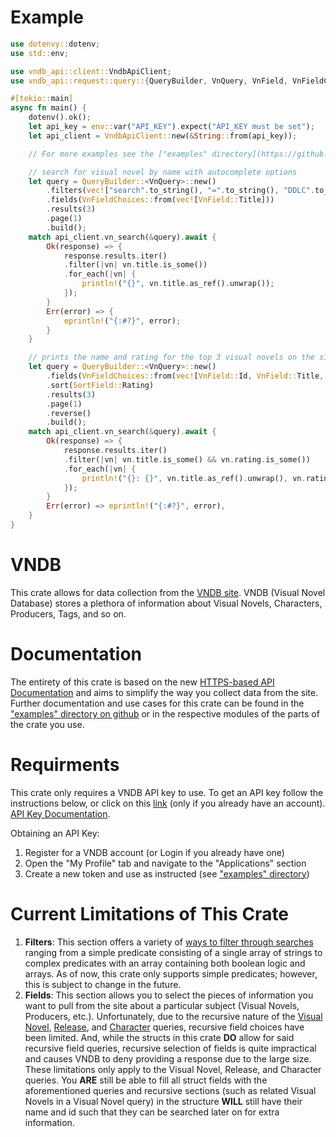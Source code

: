 # Example
```rust
use dotenvy::dotenv;
use std::env;

use vndb_api::client::VndbApiClient;
use vndb_api::request::query::{QueryBuilder, VnQuery, VnField, VnFieldChoices, SortField};

#[tokio::main]
async fn main() {
    dotenv().ok();
    let api_key = env::var("API_KEY").expect("API_KEY must be set");
    let api_client = VndbApiClient::new(&String::from(api_key));

    // For more examples see the ["examples" directory](https://github.com/demeil1/vndb-api/tree/main/examples) in the github repo

    // search for visual novel by name with autocomplete options
    let query = QueryBuilder::<VnQuery>::new()
        .filters(vec!["search".to_string(), "=".to_string(), "DDLC".to_string()])
        .fields(VnFieldChoices::from(vec![VnField::Title]))
        .results(3)
        .page(1)
        .build();
    match api_client.vn_search(&query).await {
        Ok(response) => {
            response.results.iter()
            .filter(|vn| vn.title.is_some())
            .for_each(|vn| {
                println!("{}", vn.title.as_ref().unwrap());
            });
        }
        Err(error) => {
            eprintln!("{:#?}", error);
        }
    }

    // prints the name and rating for the top 3 visual novels on the site
    let query = QueryBuilder::<VnQuery>::new()
        .fields(VnFieldChoices::from(vec![VnField::Id, VnField::Title, VnField::Rating]))
        .sort(SortField::Rating)
        .results(3)
        .page(1)
        .reverse()
        .build();
    match api_client.vn_search(&query).await {
        Ok(response) => {
            response.results.iter()
            .filter(|vn| vn.title.is_some() && vn.rating.is_some())
            .for_each(|vn| {
                println!("{}: {}", vn.title.as_ref().unwrap(), vn.rating.unwrap());
            });
        }
        Err(error) => eprintln!("{:#?}", error),
    }
}
```

# VNDB

This crate allows for data collection from the [VNDB site](https://vndb.org). VNDB (Visual Novel Database)
stores a plethora of information about Visual Novels, Characters, Producers, Tags, and so on.

# Documentation

The entirety of this crate is based on the new [HTTPS-based API Documentation](https://api.vndb.org/kana#post-character) and aims to simplify the way you collect data from the site. Further documentation 
and use cases for this crate can be found in the ["examples" directory on github](https://github.com/demeil1/vndb-api/tree/main/examples) or in the respective modules of
the parts of the crate you use.

# Requirments
This crate only requires a VNDB API key to use. To get an API key follow the instructions below, or click on this [link](https://vndb.org/u/tokens) (only if you already have an account). [API Key Documentation](https://api.vndb.org/kana#user-authentication).

Obtaining an API Key:
1. Register for a VNDB account (or Login if you already have one)
2. Open the "My Profile" tab and navigate to the "Applications" section
3. Create a new token and use as instructed (see ["examples" directory](https://github.com/demeil1/vndb-api/tree/main/examples))

# Current Limitations of This Crate

1. **Filters**: This section offers a variety of [ways to filter through searches](https://api.vndb.org/kana#filters) 
ranging from a simple predicate consisting of a single array of strings to complex predicates with an array containing 
both boolean logic and arrays. As of now, this crate only supports simple predicates; however, this is subject to 
change in the future.
2. **Fields**: This section allows you to select the pieces of information you want to pull from the site about a
particular subject (Visual Novels, Producers, etc.). Unfortunately, due to the recursive nature of the [Visual Novel](https://api.vndb.org/kana#post-vn), [Release](https://api.vndb.org/kana#post-release), and [Character](https://api.vndb.org/kana#post-character) queries, recursive field choices have been limited. And, while the structs in this crate **DO** allow for said recursive field queries, recursive selection of fields is quite impractical and causes VNDB to deny providing a response due to the large size. These limitations only apply to the Visual Novel, Release, and Character queries. You **ARE** still be able to fill all struct fields with the aforementioned queries and recursive sections (such as related Visual Novels in a Visual Novel query) in the structure **WILL** still have their name and id such that they can be searched later on for extra information.
